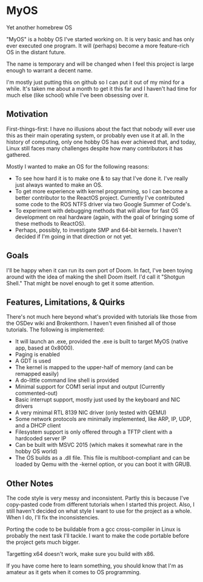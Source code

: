# MyOS
Yet another homebrew OS

"MyOS" is a hobby OS I've started working on. It is very basic and has only ever executed one program. It will (perhaps) become a more feature-rich OS in the distant future.

The name is temporary and will be changed when I feel this project is large enough to warrant a decent name.

I'm mostly just putting this on github so I can put it out of my mind for a while. It's taken me about a month to get it this far and I haven't had time for much else (like school) while I've been obsessing over it.

## Motivation
First-things-first: I have no illusions about the fact that nobody will ever use this as their main operating system, or probably even use it at all. In the history of computing, only one hobby OS has ever achieved that, and today, Linux still faces many challenges despite how many contributors it has gathered.

Mostly I wanted to make an OS for the following reasons:
* To see how hard it is to make one & to say that I've done it. I've really just always wanted to make an OS.
* To get more experience with kernel programming, so I can become a better contributor to the ReactOS project. Currently I've contributed some code to the ROS NTFS driver via two Google Summer of Code's.
* To experiment with debugging methods that will allow for fast OS development on real hardware (again, with the goal of bringing some of these methods to ReactOS).
* Perhaps, possibly, to investigate SMP and 64-bit kernels. I haven't decided if I'm going in that direction or not yet.

## Goals
I'll be happy when it can run its own port of Doom. In fact, I've been toying around with the idea of making the shell Doom itself. I'd call it "Shotgun Shell." That might be novel enough to get it some attention.

## Features, Limitations, & Quirks
There's not much here beyond what's provided with tutorials like those from the OSDev wiki and Brokenthorn. I haven't even finished all of those tutorials. The following is implemented:
* It will launch an .exe, provided the .exe is built to target MyOS (native app, based at 0x8000).
* Paging is enabled
* A GDT is used
* The kernel is mapped to the upper-half of memory (and can be remapped easily)
* A do-little command line shell is provided
* Minimal support for COM1 serial input and output (Currently commented-out)
* Basic interrupt support, mostly just used by the keyboard and NIC drivers
* A very minimal RTL 8139 NIC driver (only tested with QEMU)
* Some network protocols are minimally implemented, like ARP, IP, UDP, and a DHCP client
* Filesystem support is only offered through a TFTP client with a hardcoded server IP
* Can be built with MSVC 2015 (which makes it somewhat rare in the hobby OS world)
* The OS builds as a .dll file. This file is multiboot-compliant and can be loaded by Qemu with the -kernel option, or you can boot it with GRUB.

## Other Notes
The code style is very messy and inconsistent. Partly this is because I've copy-pasted code from different tutorials when I started this project. Also, I still haven't decided on what style I want to use for the project as a whole. When I do, I'll fix the inconsistencies.

Porting the code to be buildable from a gcc cross-compiler in Linux is probably the next task I'll tackle. I want to make the code portable before the project gets much bigger.

Targetting x64 doesn't work, make sure you build with x86.

If you have come here to learn something, you should know that I'm as amateur as it gets when it comes to OS programming.
